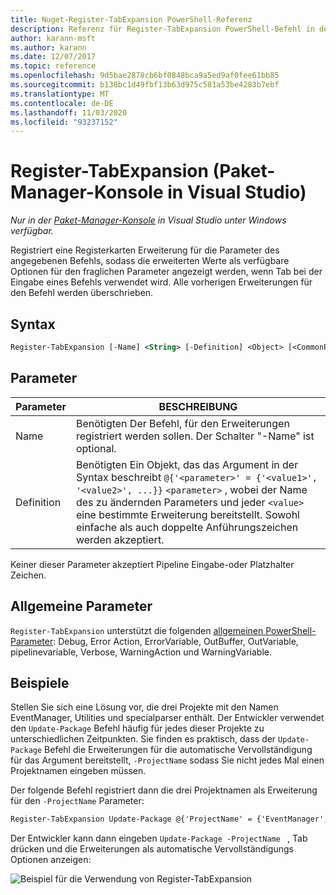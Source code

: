 ```yaml
---
title: Nuget-Register-TabExpansion PowerShell-Referenz
description: Referenz für Register-TabExpansion PowerShell-Befehl in der nuget-Paket-Manager-Konsole in Visual Studio.
author: karann-msft
ms.author: karann
ms.date: 12/07/2017
ms.topic: reference
ms.openlocfilehash: 9d5bae2878cb6bf0848bca9a5ed9af0fee61bb85
ms.sourcegitcommit: b138bc1d49fbf13b63d975c581a53be4283b7ebf
ms.translationtype: MT
ms.contentlocale: de-DE
ms.lasthandoff: 11/03/2020
ms.locfileid: "93237152"
---
```

# <a name="register-tabexpansion-package-manager-console-in-visual-studio"></a>Register-TabExpansion (Paket-Manager-Konsole in Visual Studio)

*Nur in der [Paket-Manager-Konsole](../../consume-packages/install-use-packages-powershell.md) in Visual Studio unter Windows verfügbar.*

Registriert eine Registerkarten Erweiterung für die Parameter des angegebenen Befehls, sodass die erweiterten Werte als verfügbare Optionen für den fraglichen Parameter angezeigt werden, wenn Tab bei der Eingabe eines Befehls verwendet wird. Alle vorherigen Erweiterungen für den Befehl werden überschrieben.

## <a name="syntax"></a>Syntax

```ps
Register-TabExpansion [-Name] <String> [-Definition] <Object> [<CommonParameters>]
```

## <a name="parameters"></a>Parameter

| Parameter | BESCHREIBUNG |
| --- | --- |
| Name | Benötigten Der Befehl, für den Erweiterungen registriert werden sollen. Der Schalter "-Name" ist optional. |
| Definition | Benötigten Ein Objekt, das das Argument in der Syntax beschreibt `@{'<parameter>' = {'<value1>', '<value2>', ...}}` `<parameter>` , wobei der Name des zu ändernden Parameters und jeder `<value>` eine bestimmte Erweiterung bereitstellt. Sowohl einfache als auch doppelte Anführungszeichen werden akzeptiert. |

Keiner dieser Parameter akzeptiert Pipeline Eingabe-oder Platzhalter Zeichen.

## <a name="common-parameters"></a>Allgemeine Parameter

`Register-TabExpansion` unterstützt die folgenden [allgemeinen PowerShell-Parameter](/powershell/module/microsoft.powershell.core/about/about_commonparameters): Debug, Error Action, ErrorVariable, OutBuffer, OutVariable, pipelinevariable, Verbose, WarningAction und WarningVariable.

## <a name="examples"></a>Beispiele

Stellen Sie sich eine Lösung vor, die drei Projekte mit den Namen EventManager, Utilities und specialparser enthält. Der Entwickler verwendet den `Update-Package` Befehl häufig für jedes dieser Projekte zu unterschiedlichen Zeitpunkten. Sie finden es praktisch, dass der `Update-Package` Befehl die Erweiterungen für die automatische Vervollständigung für das Argument bereitstellt, `-ProjectName` sodass Sie nicht jedes Mal einen Projektnamen eingeben müssen. 

Der folgende Befehl registriert dann die drei Projektnamen als Erweiterung für den `-ProjectName` Parameter:

```ps
Register-TabExpansion Update-Package @{'ProjectName' = {'EventManager', 'Utilities', 'SpecialParser'}}    
```

Der Entwickler kann dann eingeben `Update-Package -ProjectName ` , Tab drücken und die Erweiterungen als automatische Vervollständigungs Optionen anzeigen:

![Beispiel für die Verwendung von Register-TabExpansion](media/Register-TabExpansion-Example.png)
